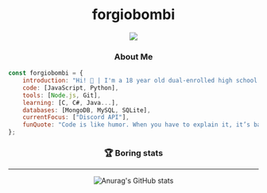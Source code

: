 <h1 align="center">forgiobombi</h2>

<div align="center"><img src="https://user-images.githubusercontent.com/49248449/144116426-307bc795-ce75-4690-9cb1-4a0a3a258647.png" /></div>
</p>

<h3 align="center">About Me</h3>

```JavaScript
const forgiobombi = {
    introduction: "Hi! 👋 | I'm a 18 year old dual-enrolled high school student who just programs random projects for fun.",
    code: [JavaScript, Python],
    tools: [Node.js, Git],
    learning: [C, C#, Java...],
    databases: [MongoDB, MySQL, SQLite],
    currentFocus: ["Discord API"],
    funQuote: "Code is like humor. When you have to explain it, it’s bad. – Cory House"
};
```

<h3 align="center">🏆 Boring stats</h3>
<hr>
<div align="center">
  <img src="https://github-readme-stats.vercel.app/api?username=forgiobombi&show_icons=true&theme=merko" alt="Anurag's GitHub stats">
</div>

